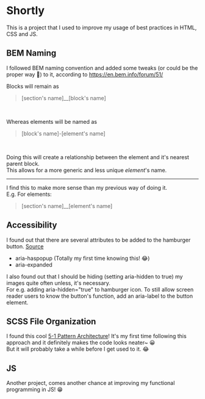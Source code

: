# Shortly

This is a project that I used to improve my usage of best practices in HTML, CSS and JS.

## BEM Naming

I followed BEM naming convention and added some tweaks (or could be the proper way 🤔) to it, according to https://en.bem.info/forum/51/

Blocks will remain as 
> [section's name]__[block's name]

<br>

Whereas elements will be named as
> [block's name]-[element's name]

<br>

Doing this will create a relationship between the element and it's nearest parent block. \
This allows for a more generic and less unique *element*'s name.

<hr>

I find this to make more sense than my previous way of doing it.\
E.g. For elements:
> [section's name]__[element's name]

## Accessibility

I found out that there are several attributes to be added to the hamburger button. [Source](https://dev.to/savvasstephnds/your-hamburger-menu-button-is-inaccessible-here-s-how-to-fix-it-7n)
* aria-haspopup (Totally my first time knowing this! 😂)
* aria-expanded

I also found out that I should be hiding (setting aria-hidden to true) my images quite often unless, it's necessary.  
For e.g. adding aria-hidden="true" to hamburger icon. To still allow screen reader users to know the button's function, add an aria-label to the button element.

## SCSS File Organization
I found this cool [5-1 Pattern Architecture](https://matthewelsom.com/blog/simple-scss-playbook.html)! It's my first time following this approach and it definitely makes the code looks neater~ 😀\
But it will probably take a while before I get used to it. 😂

## JS
Another project, comes another chance at improving my functional programming in JS! 😁

